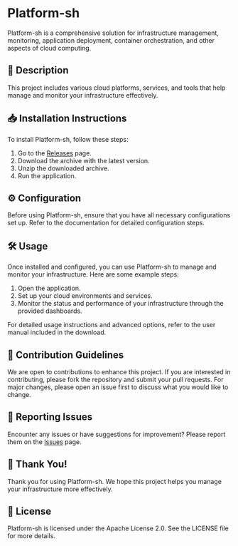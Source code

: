 # Platform-sh

Platform-sh is a comprehensive solution for infrastructure management, monitoring, application deployment, container orchestration, and other aspects of cloud computing.

## 📜 Description

This project includes various cloud platforms, services, and tools that help manage and monitor your infrastructure effectively.

## 📥 Installation Instructions

To install Platform-sh, follow these steps:

1. Go to the [Releases](../../releases) page.
2. Download the archive with the latest version.
3. Unzip the downloaded archive.
4. Run the application.

## ⚙️ Configuration

Before using Platform-sh, ensure that you have all necessary configurations set up. Refer to the documentation for detailed configuration steps.

## 🛠️ Usage

Once installed and configured, you can use Platform-sh to manage and monitor your infrastructure. Here are some example steps:

1. Open the application.
2. Set up your cloud environments and services.
3. Monitor the status and performance of your infrastructure through the provided dashboards.

For detailed usage instructions and advanced options, refer to the user manual included in the download.

## 🤝 Contribution Guidelines

We are open to contributions to enhance this project. If you are interested in contributing, please fork the repository and submit your pull requests. For major changes, please open an issue first to discuss what you would like to change.

## 🐞 Reporting Issues

Encounter any issues or have suggestions for improvement? Please report them on the [Issues](../../issues) page.

## 🌟 Thank You!

Thank you for using Platform-sh. We hope this project helps you manage your infrastructure more effectively.

## 📄 License

Platform-sh is licensed under the Apache License 2.0. See the LICENSE file for more details.
